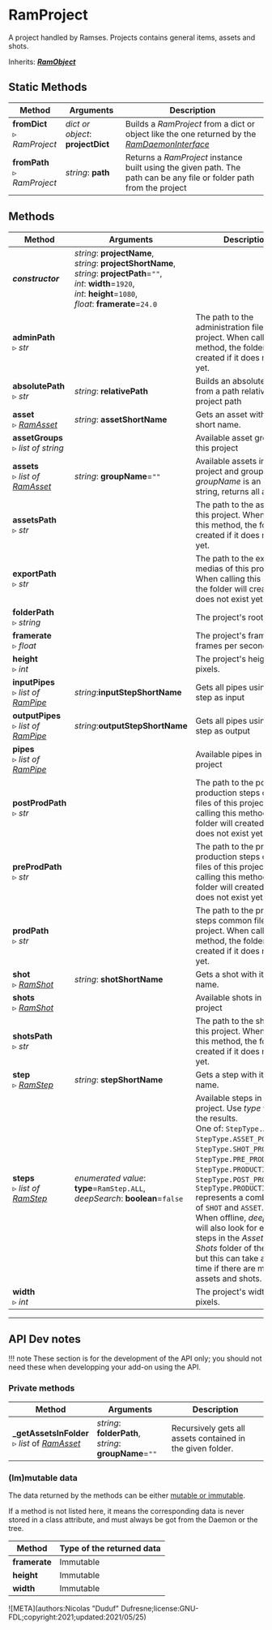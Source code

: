 # RamProject

A project handled by Ramses. Projects contains general items, assets and shots.

Inherits: [***RamObject***](ram_object.md)

## Static Methods

| Method | Arguments | Description |
| --- | --- | --- |
| **fromDict**<br />▹ *RamProject* | *dict or object*: **projectDict** | Builds a *RamProject* from a dict or object like the one returned by the *[RamDaemonInterface](ram_daemon_interface.md)* |
| **fromPath**<br />▹ *RamProject* | *string*: **path**<br /> | Returns a *RamProject* instance built using the given path. The path can be any file or folder path from the project |

## Methods

| Method | Arguments | Description |
| --- | --- | --- |
| ***constructor*** | *string*: **projectName**,<br />*string*: **projectShortName**,<br />*string*: **projectPath**=`""`,<br />*int*: **width**=`1920`,<br />*int*: **height**=`1080`,<br />*float*: **framerate**=`24.0` | |
| **adminPath**<br />▹ *str* | | The path to the administration files of this project. When calling this method, the folder will created if it does not exist yet. |
| **absolutePath**<br />▹ *str* | *string*: **relativePath** | Builds an absolute path from a path relative to the project path |
| **asset**<br />▹ *[RamAsset](ram_asset.md)* | *string*: **assetShortName** | Gets an asset with its short name. |
| **assetGroups**<br />▹ *list of string* | | Available asset groups in this project |
| **assets**<br />▹ *list of [RamAsset](ram_asset.md)* | *string*: **groupName**=`""` | Available assets in this project and group. If *groupName* is an empty string, returns all assets. |
| **assetsPath**<br />▹ *str* | | The path to the assets of this project. When calling this method, the folder will created if it does not exist yet. |
| **exportPath**<br />▹ *str* | | The path to the exported medias of this project. When calling this method, the folder will created if it does not exist yet. |
| **folderPath**<br />▹ *string* | | The project's root folder. |
| **framerate**<br />▹ *float* | | The project's framerate, in frames per second. |
| **height**<br />▹ *int* | | The project's height, in pixels. |
| **inputPipes**<br />▹ *list of [RamPipe](ram_pipe.md)* | *string*:**inputStepShortName** | Gets all pipes using this step as input |
| **outputPipes**<br />▹ *list of [RamPipe](ram_pipe.md)* | *string*:**outputStepShortName** | Gets all pipes using this step as output |
| **pipes**<br />▹ *list of [RamPipe](ram_pipe.md)* | | Available pipes in this project |
| **postProdPath**<br />▹ *str* | | The path to the post-production steps common files of this project. When calling this method, the folder will created if it does not exist yet. |
| **preProdPath**<br />▹ *str* | | The path to the pre-production steps common files of this project. When calling this method, the folder will created if it does not exist yet. |
| **prodPath**<br />▹ *str* | | The path to the production steps common files of this project. When calling this method, the folder will created if it does not exist yet. |
| **shot**<br />▹ *[RamShot](ram_shot.md)* | *string*: **shotShortName** | Gets a shot with its short name. |
| **shots**<br />▹ *[RamShot](ram_shot.md)* | | Available shots in this project |
| **shotsPath**<br />▹ *str* | | The path to the shots of this project. When calling this method, the folder will created if it does not exist yet. |
| **step**<br />▹ *[RamStep](ram_step.md)* | *string*: **stepShortName** | Gets a step with its short name. | 
| **steps**<br />▹ *list of [RamStep](ram_step.md)* | *enumerated value*: **type**=`RamStep.ALL`,<br />*deepSearch*: **boolean**=`false` | Available steps in this project. Use *type* to filter the results.<br />One of: `StepType.ALL`, `StepType.ASSET_PODUCTION`, `StepType.SHOT_PRODUCTION`, `StepType.PRE_PRODUCTION`, `StepType.PRODUCTION`, `StepType.POST_PRODUCTION`.<br />`StepType.PRODUCTION` represents a combination of `SHOT` and `ASSET`.<br />When offline, *deepSearch* will also look for existing steps in the *Assets* and *Shots* folder of the project, but this can take a long time if there are many assets and shots. |
| **width**<br />▹ *int* | | The project's width, in pixels. |

____

## API Dev notes

!!! note
    These section is for the development of the API only; you should not need these when developping your add-on using the API.

### Private methods

| Method | Arguments | Description |
| --- | --- | --- |
| **_getAssetsInFolder**<br />▹ *list* of *[RamAsset](ram_asset.md)* | *string*: **folderPath**,<br />*string*: **groupName**=`""` | Recursively gets all assets contained in the given folder. |

### (Im)mutable data

The data returned by the methods can be either [mutable or immutable](implementation.md#accessing-the-data).

If a method is not listed here, it means the corresponding data is never stored in a class attribute, and must always be got from the Daemon or the tree.

| Method | Type of the returned data |
| --- | --- |
| **framerate** | <i class="fa fa-lock"></i> Immutable |
| **height** | <i class="fa fa-lock"></i> Immutable |
| **width** | <i class="fa fa-lock"></i> Immutable |

![META](authors:Nicolas "Duduf" Dufresne;license:GNU-FDL;copyright:2021;updated:2021/05/25)